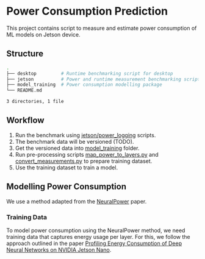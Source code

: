 # Power Consumption Prediction

This project contains script to measure and estimate power consumption of ML models on Jetson device.

## Structure

```bash
.
├── desktop         # Runtime benchmarking script for desktop
├── jetson          # Power and runtime measurement benchmarking script for jetson
├── model_training  # Power consumption modelling package
└── README.md

3 directories, 1 file
```

## Workflow

1. Run the benchmark using [jetson/power_logging](./jetson/power_logging/) scripts.
2. The benchmark data will be versioned (TODO).
3. Get the versioned data into [model_training](./model_training/) folder.
4. Run pre-processing scripts [map_power_to_layers.py](./model_training/map_power_to_layers.py) and [convert_measurements.py](./model_training/convert_measurements.py) to prepare training dataset.
5. Use the training dataset to train a model.

## Modelling Power Consumption

We use a method adapted from the [NeuralPower](https://arxiv.org/abs/1710.05420) paper.

### Training Data

To model power consumption using the NeuralPower method, we need training data that captures energy usage per layer. For this, we follow the approach outlined in the paper [Profiling Energy Consumption of Deep Neural Networks on NVIDIA Jetson Nano](https://publik.tuwien.ac.at/files/publik_293778.pdf).
